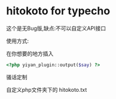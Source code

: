 # hitokoto for typecho
这个是无Bug版,缺点:不可以自定义API接口

使用方式:

在你想要的地方插入

```php
<?php yiyan_plugin::output($say) ?>
```

骚话定制

自定义php文件夹下的 hitokoto.txt